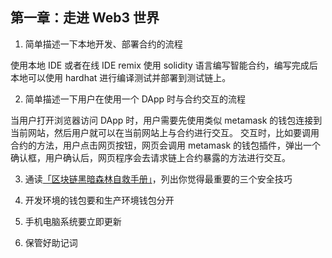 ## 第一章：走进 Web3 世界

1. 简单描述一下本地开发、部署合约的流程                                                              

使用本地 IDE 或者在线 IDE remix 使用 solidity 语言编写智能合约，编写完成后本地可以使用 hardhat 进行编译测试并部署到测试链上。


2. 简单描述一下用户在使用一个 DApp 时与合约交互的流程   

当用户打开浏览器访问 DApp 时，用户需要先使用类似 metamask 的钱包连接到当前网站，然后用户就可以在当前网站上与合约进行交互。
交互时，比如要调用合约的方法，用户点击网页按钮，网页会调用 metamask 的钱包插件，弹出一个确认框，用户确认后，网页程序会去请求链上合约暴露的方法进行交互。
 
3. 通读[「区块链黑暗森林自救手册」](https://github.com/slowmist/Blockchain-dark-forest-selfguard-handbook/blob/main/README_CN.md)，列出你觉得最重要的三个安全技巧 

  1. 开发环境的钱包要和生产环境钱包分开
  2. 手机电脑系统要立即更新
  3. 保管好助记词
